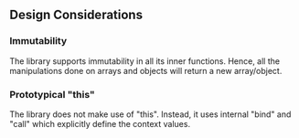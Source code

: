 ## Design Considerations

### Immutability

The library supports immutability in all its inner functions.  Hence, all the manipulations done on arrays and objects will return a new array/object.

### Prototypical "this"

The library does not make use of "this". Instead, it uses internal "bind" and "call" which explicitly define the context values.